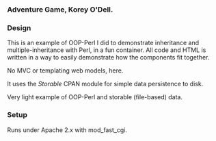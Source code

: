 ### Adventure Game, Korey O'Dell.

### Design

This is an example of OOP-Perl I did to demonstrate inheritance and multiple-inheritance with Perl, in a fun container. All code and HTML is written in a way to easily demonstrate how the components fit together.

No MVC or templating web models, here.

It uses the *Storable* CPAN module for simple data persistence to disk.

Very light example of OOP-Perl and storable (file-based) data.

### Setup

Runs under Apache 2.x with mod_fast_cgi.